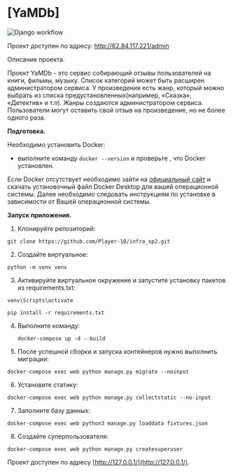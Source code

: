 # [YaMDb]

![Django workflow](https://github.com/Player-18/yamdb_final/actions/workflows/yamdb_workflow.yml/badge.svg)

Проект доступен по адресу: http://62.84.117.221/admin

Описание проекта.

Проект YaMDb - это сервис собирающий отзывы пользователей на книги, фильмы, музыку. Список категорий может быть расширен администратором сервиса. У произведения есть жанр, который можно выбрать из списка предустановленных(например, «Сказка», «Детектив» и т.п). Жанры создаются администратором сервиса. Пользователи могут оставить свой отзыв на произведение, но не более одного раза.

**Подготовка.**

Необходимо установить Docker:

-   выполните команду  `docker --version` и проверьте , что Docker установлен.

Если Docker отсутствует необходимо зайти на [официальный сайт](https://www.docker.com/products/docker-desktop)  и скачать установочный файл Docker Desktop для вашей операционной системы. Далее необходимо следовать инструкциям по установке в зависимости от Вашей операционной системы.

**Запуск приложения.**

1.  Клонируйте репозиторий:

`git clone https://github.com/Player-18/infra_sp2.git`

2.  Создайте виртуальное:

`python -m venv venv`

3.  Активируйте виртуальное окружение и запустите установку пакетов из requirements.txt:

`venv\Scripts\activate`

`pip install -r requirements.txt`

4.  Выполните команду:
 
    `docker-compose up -d --build`
    
5. После успешной сборки и запуска контейнеров нужно выполнить миграции:

`docker-compose exec web python manage.py migrate --noinput`

6.  Установите статику:

`docker-compose exec web python manage.py collectstatic --no-input`

7.  Заполните базу данных:

`docker-compose exec web python3 manage.py loaddata fixtures.json`

8.  Создайте суперпользователя:

`docker-compose exec web python manage.py createsuperuser`

Проект доступен по адресу  [http://127.0.0.1/](http://127.0.0.1/). 
